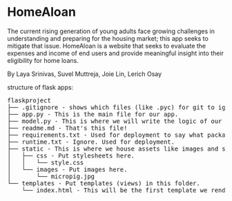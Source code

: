# HomeAloan

The current rising generation of young adults face growing challenges in understanding and preparing for the housing market; this app seeks to mitigate that issue. HomeAloan is a website that seeks to evaluate the expenses and income of end users and provide meaningful insight into their eligibility for home loans.

By Laya Srinivas, Suvel Muttreja, Joie Lin, Lerich Osay

structure of flask apps:

<pre>
flaskproject
├── .gitignore - shows which files (like .pyc) for git to ignore.
├── app.py - This is the main file for our app.
├── model.py - This is where we will write the logic of our app.
├── readme.md - That's this file!
├── requirements.txt - Used for deployment to say what packages are needed.
├── runtime.txt - Ignore. Used for deployment.
├── static - This is where we house assets like images and stylesheets.
│   ├── css - Put stylesheets here.
│   │   └── style.css
│   └── images - Put images here.
│       └── micropig.jpg
└── templates - Put templates (views) in this folder.
    └── index.html - This will be the first template we render.
</pre>
